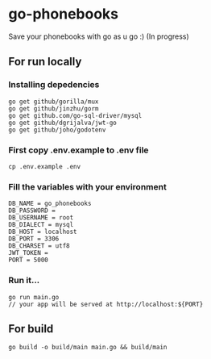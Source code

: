 # go-phonebooks
Save your phonebooks with go as u go :) (In progress)

## For run locally

### Installing depedencies
```
go get github/gorilla/mux
go get github/jinzhu/gorm
go get github.com/go-sql-driver/mysql
go get github/dgrijalva/jwt-go
go get github/joho/godotenv
```

### First copy .env.example to .env file
```
cp .env.example .env
```
### Fill the variables with your environment
```
DB_NAME = go_phonebooks
DB_PASSWORD =
DB_USERNAME = root
DB_DIALECT = mysql
DB_HOST = localhost
DB_PORT = 3306
DB_CHARSET = utf8
JWT_TOKEN =
PORT = 5000
```

### Run it...

```
go run main.go
// your app will be served at http://localhost:${PORT}
```

## For build

```
go build -o build/main main.go && build/main
```